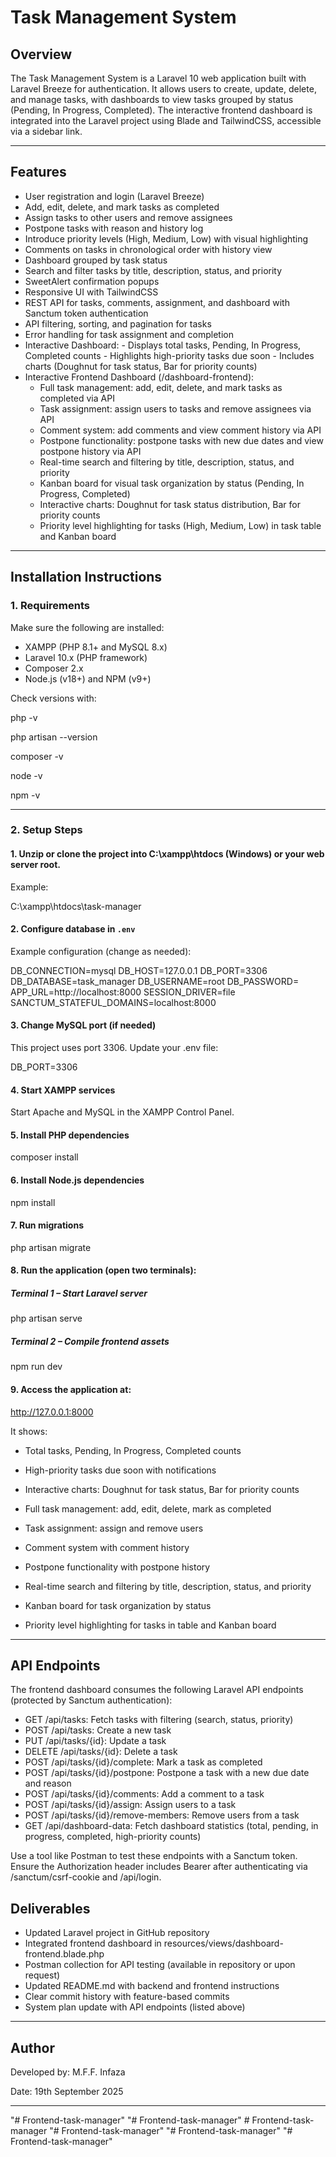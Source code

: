 # Task Management System  

## Overview  
The Task Management System is a Laravel 10 web application built with Laravel Breeze for authentication. It allows users to create, update, delete, and manage tasks, with dashboards to view tasks grouped by status (Pending, In Progress, Completed). The interactive frontend dashboard is integrated into the Laravel project using Blade and TailwindCSS, accessible via a sidebar link.

---

## Features  
- User registration and login (Laravel Breeze)
- Add, edit, delete, and mark tasks as completed
- Assign tasks to other users and remove assignees
- Postpone tasks with reason and history log
- Introduce priority levels (High, Medium, Low) with visual highlighting
- Comments on tasks in chronological order with history view
- Dashboard grouped by task status
- Search and filter tasks by title, description, status, and priority
- SweetAlert confirmation popups
- Responsive UI with TailwindCSS
- REST API for tasks, comments, assignment, and dashboard with Sanctum token authentication
- API filtering, sorting, and pagination for tasks
- Error handling for task assignment and completion
- Interactive Dashboard:
      - Displays total tasks, Pending, In Progress, Completed counts
      - Highlights high-priority tasks due soon
      - Includes charts (Doughnut for task status, Bar for priority counts)
- Interactive Frontend Dashboard (/dashboard-frontend):
     - Full task management: add, edit, delete, and mark tasks as completed via API
     - Task assignment: assign users to tasks and remove assignees via API
     - Comment system: add comments and view comment history via API
     - Postpone functionality: postpone tasks with new due dates and view postpone history via API
     - Real-time search and filtering by title, description, status, and priority
     - Kanban board for visual task organization by status (Pending, In Progress, Completed)
     - Interactive charts: Doughnut for task status distribution, Bar for priority counts
     - Priority level highlighting for tasks (High, Medium, Low) in task table and Kanban board
---

## Installation Instructions  

### 1. Requirements  
Make sure the following are installed:  
- XAMPP (PHP 8.1+ and MySQL 8.x)  
- Laravel 10.x (PHP framework)  
- Composer 2.x  
- Node.js (v18+) and NPM (v9+)  

Check versions with:  

php -v

php artisan --version

composer -v

node -v

npm -v

---

### 2. Setup Steps

#### 1. Unzip or clone the project into C:\xampp\htdocs (Windows) or your web server root.
Example:

C:\xampp\htdocs\task-manager

#### 2. Configure database in `.env` 
Example configuration (change as needed):  

DB_CONNECTION=mysql
DB_HOST=127.0.0.1
DB_PORT=3306
DB_DATABASE=task_manager
DB_USERNAME=root
DB_PASSWORD=
APP_URL=http://localhost:8000
SESSION_DRIVER=file
SANCTUM_STATEFUL_DOMAINS=localhost:8000

#### 3. Change MySQL port (if needed)
This project uses port 3306. Update your .env file:

DB_PORT=3306


#### 4. Start XAMPP services

Start Apache and MySQL in the XAMPP Control Panel.


#### 5. Install PHP dependencies

composer install


#### 6. Install Node.js dependencies

npm install


#### 7. Run migrations

php artisan migrate


#### 8. Run the application (open two terminals):

##### Terminal 1 – Start Laravel server

php artisan serve

##### Terminal 2 – Compile frontend assets

npm run dev

#### 9. Access the application at:
http://127.0.0.1:8000


It shows:

- Total tasks, Pending, In Progress, Completed counts

- High-priority tasks due soon with notifications

- Interactive charts: Doughnut for task status, Bar for priority counts

- Full task management: add, edit, delete, mark as completed

- Task assignment: assign and remove users

- Comment system with comment history

- Postpone functionality with postpone history

- Real-time search and filtering by title, description, status, and priority

- Kanban board for task organization by status

- Priority level highlighting for tasks in table and Kanban board

---

## API Endpoints

The frontend dashboard consumes the following Laravel API endpoints (protected by Sanctum authentication):
- GET /api/tasks: Fetch tasks with filtering (search, status, priority)
- POST /api/tasks: Create a new task
- PUT /api/tasks/{id}: Update a task
- DELETE /api/tasks/{id}: Delete a task
- POST /api/tasks/{id}/complete: Mark a task as completed
- POST /api/tasks/{id}/postpone: Postpone a task with a new due date and reason
- POST /api/tasks/{id}/comments: Add a comment to a task
- POST /api/tasks/{id}/assign: Assign users to a task
- POST /api/tasks/{id}/remove-members: Remove users from a task
- GET /api/dashboard-data: Fetch dashboard statistics (total, pending, in progress, completed, high-priority counts)

Use a tool like Postman to test these endpoints with a Sanctum token. Ensure the Authorization header includes Bearer <token> after authenticating via /sanctum/csrf-cookie and /api/login.


## Deliverables

- Updated Laravel project in GitHub repository
- Integrated frontend dashboard in resources/views/dashboard-frontend.blade.php
- Postman collection for API testing (available in repository or upon request)
- Updated README.md with backend and frontend instructions
- Clear commit history with feature-based commits
- System plan update with API endpoints (listed above)

---

## Author

Developed by: M.F.F. Infaza

Date: 19th September 2025

---





"# Frontend-task-manager" 
"# Frontend-task-manager" 
#   F r o n t e n d - t a s k - m a n a g e r  
 "# Frontend-task-manager" 
"# Frontend-task-manager" 
"# Frontend-task-manager" 
